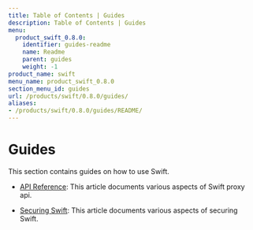 ```yaml
---
title: Table of Contents | Guides
description: Table of Contents | Guides
menu:
  product_swift_0.8.0:
    identifier: guides-readme
    name: Readme
    parent: guides
    weight: -1
product_name: swift
menu_name: product_swift_0.8.0
section_menu_id: guides
url: /products/swift/0.8.0/guides/
aliases:
- /products/swift/0.8.0/guides/README/
---
```


# Guides

This section contains guides on how to use Swift.

- [API Reference](/products/swift/0.8.0/guides/api): This article documents various aspects of Swift proxy api.

- [Securing Swift](/products/swift/0.8.0/guides/security): This article documents various aspects of securing Swift.

